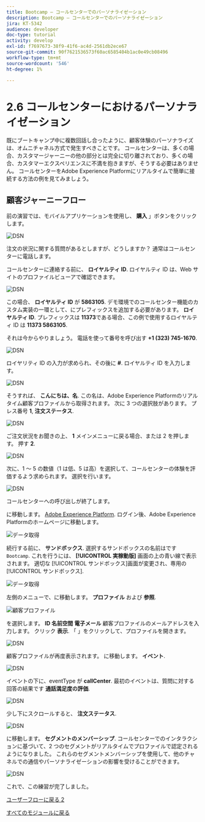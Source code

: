 ```yaml
---
title: Bootcamp — コールセンターでのパーソナライゼーション
description: Bootcamp — コールセンターでのパーソナライゼーション
jira: KT-5342
audience: developer
doc-type: tutorial
activity: develop
exl-id: f7697673-38f9-41f6-ac4d-2561db2ece67
source-git-commit: 90f7621536573f60ac6585404b1ac0e49cb08496
workflow-type: tm+mt
source-wordcount: '546'
ht-degree: 1%

---
```


# 2.6 コールセンターにおけるパーソナライゼーション

既にブートキャンプ中に複数回話し合ったように、顧客体験のパーソナライズは、オムニチャネル方式で発生すべきことです。 コールセンターは、多くの場合、カスタマージャーニーの他の部分とは完全に切り離されており、多くの場合、カスタマーエクスペリエンスに不満を抱きますが、そうする必要はありません。 コールセンターをAdobe Experience Platformにリアルタイムで簡単に接続する方法の例を見てみましょう。

## 顧客ジャーニーフロー

前の演習では、モバイルアプリケーションを使用し、 **購入** 」ボタンをクリックします。

![DSN](./images/app20.png)

注文の状況に関する質問があるとしますが、どうしますか？ 通常はコールセンターに電話します。

コールセンターに連絡する前に、 **ロイヤルティ ID**. ロイヤルティ ID は、Web サイトのプロファイルビューアで確認できます。

![DSN](./images/cc1.png)

この場合、 **ロイヤルティ ID** が **5863105**. デモ環境でのコールセンター機能のカスタム実装の一環として、にプレフィックスを追加する必要があります。 **ロイヤルティ ID**. プレフィックスは **11373**&#x200B;である場合、この例で使用するロイヤルティ ID は **11373 5863105**.

それは今からやりましょう。 電話を使って番号を呼び出す **+1 (323) 745-1670**.

![DSN](./images/cc2.png)

ロイヤリティ ID の入力が求められ、その後に **#**. ロイヤルティ ID を入力します。

![DSN](./images/cc3.png)

そうすれば、 **こんにちは、名**. この名は、Adobe Experience Platformのリアルタイム顧客プロファイルから取得されます。 次に 3 つの選択肢があります。 プレス番号 **1**, **注文ステータス**.

![DSN](./images/cc4.png)

ご注文状況をお聞きの上、 **1** メインメニューに戻る場合、または 2 を押します。 押す **2**.

![DSN](./images/cc5.png)

次に、1 ～ 5 の数値（1 は低、5 は高）を選択して、コールセンターの体験を評価するよう求められます。 選択を行います。

![DSN](./images/cc6.png)

コールセンターへの呼び出しが終了します。

に移動します。 [Adobe Experience Platform](https://experience.adobe.com/platform). ログイン後、Adobe Experience Platformのホームページに移動します。

![データ取得](./images/home.png)

続行する前に、 **サンドボックス**. 選択するサンドボックスの名前はです ``Bootcamp``. これを行うには、 **[!UICONTROL 実稼動版]** 画面の上の青い線で表示されます。 適切な [!UICONTROL サンドボックス]画面が変更され、専用の [!UICONTROL サンドボックス].

![データ取得](./images/sb1.png)

左側のメニューで、に移動します。 **プロファイル** および **参照**.

![顧客プロファイル](./images/homemenu.png)

を選択します。 **ID 名前空間** **電子メール** 顧客プロファイルのメールアドレスを入力します。 クリック **表示**. 「 」をクリックして、プロファイルを開きます。

![DSN](./images/cc7.png)

顧客プロファイルが再度表示されます。 に移動します。 **イベント**.

![DSN](./images/cc8.png)

イベントの下に、eventType が **callCenter**. 最初のイベントは、質問に対する回答の結果です **通話満足度の評価**.

![DSN](./images/cc9.png)

少し下にスクロールすると、 **注文ステータス**.

![DSN](./images/cc10.png)

に移動します。 **セグメントのメンバーシップ**. コールセンターでのインタラクションに基づいて、2 つのセグメントがリアルタイムでプロファイルで認定されるようになりました。 これらのセグメントメンバーシップを使用して、他のチャネルでの通信やパーソナライゼーションの影響を受けることができます。

![DSN](./images/cc11.png)

これで、この練習が完了しました。

[ユーザーフローに戻る 2](./uc2.md)

[すべてのモジュールに戻る](../../overview.md)

